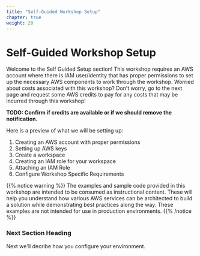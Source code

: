 ```yaml
---
title: "Self-Guided Workshop Setup"
chapter: true
weight: 20
---
```


# Self-Guided Workshop Setup
Welcome to the Self Guided Setup section! This workshop requires an AWS account where there is IAM user/identity that has proper permissions to set up the necessary AWS components to work through the workshop. Worried about costs associated with this workshop? Don’t worry, go to the next page and request some AWS credits to pay for any costs that may be incurred through this workshop!

**TODO: Confirm if credits are available or if we should remove the notification.**

Here is a preview of what we will be setting up:

<ol>
    <li>Creating an AWS account with proper permissions</li>
    <li>Setting up AWS keys</li>
    <li>Create a workspace</li>
    <li>Creating an IAM role for your workspace</li>
    <li>Attaching an IAM Role</li>
    <li>Configure Workshop Specific Requirements</li>
</ol>

{{% notice warning %}}
The examples and sample code provided in this workshop are intended to be consumed as instructional content. These will help you understand how various AWS services can be architected to build a solution while demonstrating best practices along the way. These examples are not intended for use in production environments.
{{% /notice %}}

### Next Section Heading
Next we'll decribe how you configure your environment.


